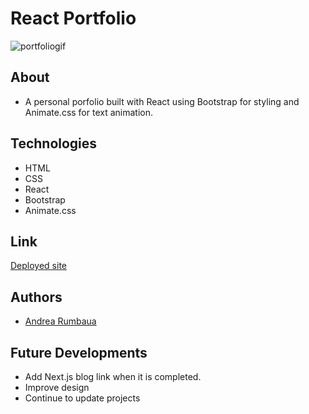 # React Portfolio

![portfoliogif](/src/assets/img/portfoliogif3.gif)

## About
- A personal porfolio built with React using Bootstrap for styling and Animate.css for text animation.

## Technologies
- HTML
- CSS
- React
- Bootstrap
- Animate.css

## Link
[Deployed site](https://andrearumbaua.com/)

## Authors
- [Andrea Rumbaua](https://github.com/arumbaua366)

## Future Developments
- Add Next.js blog link when it is completed.
- Improve design
- Continue to update projects
